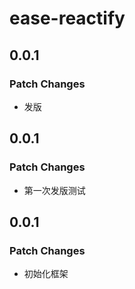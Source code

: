 # ease-reactify

## 0.0.1

### Patch Changes

- 发版

## 0.0.1

### Patch Changes

- 第一次发版测试

## 0.0.1

### Patch Changes

- 初始化框架
